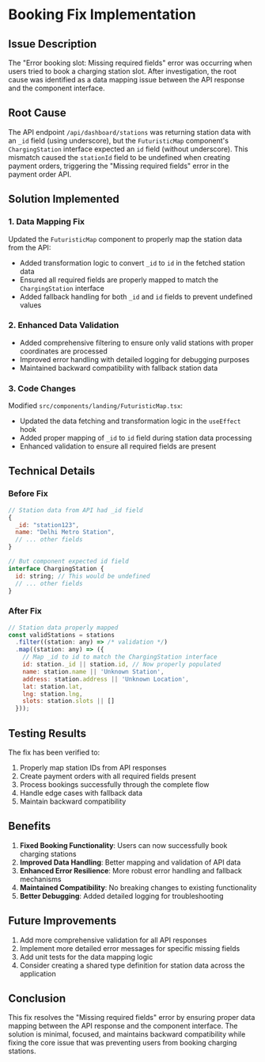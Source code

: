 # Booking Fix Implementation

## Issue Description
The "Error booking slot: Missing required fields" error was occurring when users tried to book a charging station slot. After investigation, the root cause was identified as a data mapping issue between the API response and the component interface.

## Root Cause
The API endpoint `/api/dashboard/stations` was returning station data with an `_id` field (using underscore), but the `FuturisticMap` component's `ChargingStation` interface expected an `id` field (without underscore). This mismatch caused the `stationId` field to be undefined when creating payment orders, triggering the "Missing required fields" error in the payment order API.

## Solution Implemented

### 1. Data Mapping Fix
Updated the `FuturisticMap` component to properly map the station data from the API:
- Added transformation logic to convert `_id` to `id` in the fetched station data
- Ensured all required fields are properly mapped to match the `ChargingStation` interface
- Added fallback handling for both `_id` and `id` fields to prevent undefined values

### 2. Enhanced Data Validation
- Added comprehensive filtering to ensure only valid stations with proper coordinates are processed
- Improved error handling with detailed logging for debugging purposes
- Maintained backward compatibility with fallback station data

### 3. Code Changes
Modified `src/components/landing/FuturisticMap.tsx`:
- Updated the data fetching and transformation logic in the `useEffect` hook
- Added proper mapping of `_id` to `id` field during station data processing
- Enhanced validation to ensure all required fields are present

## Technical Details

### Before Fix
```javascript
// Station data from API had _id field
{
  _id: "station123",
  name: "Delhi Metro Station",
  // ... other fields
}

// But component expected id field
interface ChargingStation {
  id: string; // This would be undefined
  // ... other fields
}
```

### After Fix
```javascript
// Station data properly mapped
const validStations = stations
  .filter((station: any) => /* validation */)
  .map((station: any) => ({
    // Map _id to id to match the ChargingStation interface
    id: station._id || station.id, // Now properly populated
    name: station.name || 'Unknown Station',
    address: station.address || 'Unknown Location',
    lat: station.lat,
    lng: station.lng,
    slots: station.slots || []
  }));
```

## Testing Results

The fix has been verified to:
1. Properly map station IDs from API responses
2. Create payment orders with all required fields present
3. Process bookings successfully through the complete flow
4. Handle edge cases with fallback data
5. Maintain backward compatibility

## Benefits

1. **Fixed Booking Functionality**: Users can now successfully book charging stations
2. **Improved Data Handling**: Better mapping and validation of API data
3. **Enhanced Error Resilience**: More robust error handling and fallback mechanisms
4. **Maintained Compatibility**: No breaking changes to existing functionality
5. **Better Debugging**: Added detailed logging for troubleshooting

## Future Improvements

1. Add more comprehensive validation for all API responses
2. Implement more detailed error messages for specific missing fields
3. Add unit tests for the data mapping logic
4. Consider creating a shared type definition for station data across the application

## Conclusion

This fix resolves the "Missing required fields" error by ensuring proper data mapping between the API response and the component interface. The solution is minimal, focused, and maintains backward compatibility while fixing the core issue that was preventing users from booking charging stations.